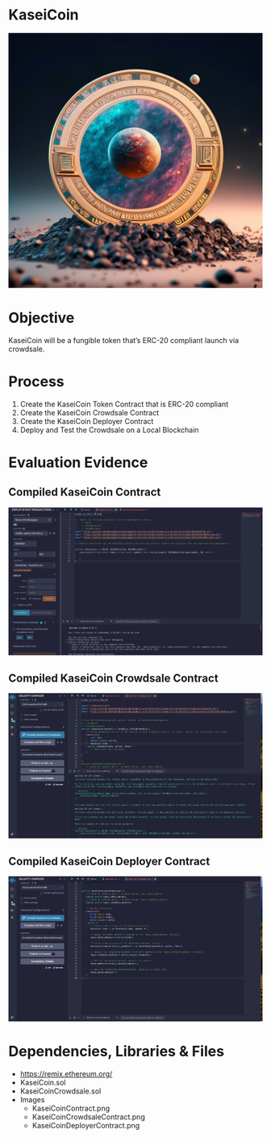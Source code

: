 # KaseiCoin

![KaseiCoin](Images/mars_crypto.png)

# Objective
KaseiCoin will be a fungible token that’s ERC-20 compliant launch via crowdsale.

# Process
1) Create the KaseiCoin Token Contract that is ERC-20 compliant
2) Create the KaseiCoin Crowdsale Contract
3) Create the KaseiCoin Deployer Contract
4) Deploy and Test the Crowdsale on a Local Blockchain

# Evaluation Evidence
  ##  Compiled KaseiCoin Contract
  ![KaseiCoinContract](Images/KaseiCoinContract.png)
  ## Compiled KaseiCoin Crowdsale Contract
  ![KaseiCoinCrowdsaleContract](Images/KaseiCoinCrowdsaleContract.png)
  ## Compiled KaseiCoin Deployer Contract
  ![KaseiCoinDeployerContract](Images/KaseiCoinDeployerContract.png)
  
# Dependencies, Libraries & Files
  - https://remix.ethereum.org/
  - KaseiCoin.sol
  - KaseiCoinCrowdsale.sol
  - Images
    -  KaseiCoinContract.png
    -  KaseiCoinCrowdsaleContract.png
    -  KaseiCoinDeployerContract.png
